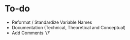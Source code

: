 # To-do

 - Reformat / Standardize Variable Names
 - Documentation (Technical, Theoretical and Conceptual)
 - Add Comments '//'

